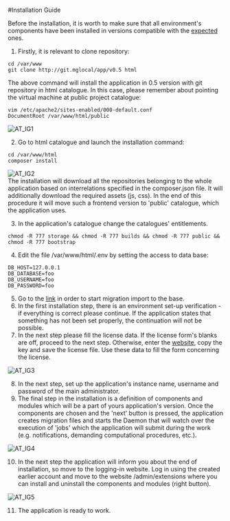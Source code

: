 #Installation Guide  


Before the installation, it is worth to make sure that all environment's components have been installed in versions compatible with the [expected](https://inbssoftware.atlassian.net/wiki/display/AS/Requirements) ones.  
  
1. Firstly, it is relevant to clone repository:  
```
cd /var/www
git clone http://git.mglocal/app/v0.5 html
```
The above command will install the application in 0.5 version with git repository in html catalogue. 
In this case, please remember about pointing the virtual machine at public project catalogue:  
```
vim /etc/apache2/sites-enabled/000-default.conf  
DocumentRoot /var/www/html/public
```
  
  ![AT_IG1](https://raw.githubusercontent.com/antaresproject/docs/master/docs/img/docs/installation/installation_guide/AT_IG1.PNG)
  
2. Go to html catalogue and launch the installation command:  
```
cd /var/www/html
composer install
```
  
  ![AT_IG2](https://raw.githubusercontent.com/antaresproject/docs/master/docs/img/docs/installation/installation_guide/AT_IG2.PNG)  
  The installation will download all the repositories belonging to the whole application based on interrelations specified in the composer.json file. It will additionally download the required assets (js, css). In the end of this procedure it will move such a frontend version to 'public' catalogue, which the application uses.  

3. In the application's catalogue change the catalogues' entitlements.
```
chmod -R 777 storage && chmod -R 777 builds && chmod -R 777 public && chmod -R 777 bootstrap
```
  
4.  Edit the file /var/www/html/.env by setting the access to data base:
```
DB_HOST=127.0.0.1
DB_DATABASE=foo
DB_USERNAME=foo
DB_PASSWORD=foo
```
  
5. Go to the [link](http://127.0.0.1/admin/install) in order to start migration import to the base.
6. In the first installation step, there is an environment set-up verification - if everything is correct please continue. If the application states that something has not been set properly, the continuation will not be possible.
7. In the next step please fill the license data. If the license form's blanks are off, proceed to the next step. Otherwise, enter the [website](http://192.168.1.217/license), copy the key and save the license file. Use these data to fill the form concerning the license.
  
  ![AT_IG3](https://raw.githubusercontent.com/antaresproject/docs/master/docs/img/docs/installation/installation_guide/AT_IG3.PNG)
  
8. In the next step, set up the application's instance name, username and password of the main administrator.
9. The final step in the installation is a definition of components and modules which will be a part of yours application's version. Once the components are chosen and the 'next' button is pressed, the application creates migration files and starts the Daemon that will watch over the execution of 'jobs' which the application will submit during the work (e.g. notifications, demanding computational procedures, etc.).
  
  ![AT_IG4](https://raw.githubusercontent.com/antaresproject/docs/master/docs/img/docs/installation/installation_guide/AT_IG4.PNG)
  
10. In the next step the application will inform you about the end of installation, so move to the logging-in website. Log in using the created earlier account and move to the website /admin/extensions where you can install and uninstall the components and modules (right button).
  
  ![AT_IG5](https://raw.githubusercontent.com/antaresproject/docs/master/docs/img/docs/installation/installation_guide/AT_IG5.PNG)
  
11. The application is ready to work.

